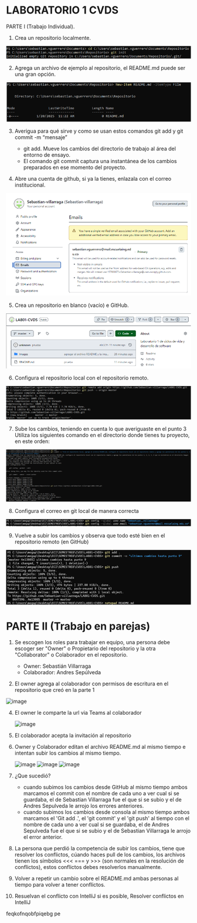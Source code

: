 # LABORATORIO 1 CVDS

PARTE I (Trabajo Individual).

1. Crea un repositorio localmente.

![Imagen punto 1](Images/1.png)

2. Agrega un archivo de ejemplo al repositorio, el README.md puede ser una gran opción.

![Imagen punto 2](Images/2.png)

3. Averigua para qué sirve y como se usan estos comandos git add y git commit -m “mensaje”

	- git add. Mueve los cambios del directorio de trabajo al área del entorno de ensayo.
	- El comando git commit captura una instantánea de los cambios preparados en ese momento del proyecto.

4. Abre una cuenta de github, si ya la tienes, enlazala con el correo institucional.

![Imagen punto 4](Images/4.png)

5. Crea un repositorio en blanco (vacío) e GitHub.

![Imagen punto 5](Images/5.png)

6. Configura el repositorio local con el repositorio remoto.

![Imagen punto 6](Images/6.png)

7. Sube los cambios, teniendo en cuenta lo que averiguaste en el punto 3 Utiliza los siguientes comando en el directorio donde tienes tu proyecto, en este orden:

![Imagen punto 7](Images/7.png)

8. Configura el correo en git local de manera correcta 

![Imagen punto 8](Images/8.png)

9. Vuelve a subir los cambios y observa que todo esté bien en el repositorio remoto (en GitHub)

![Imagen punto 9](Images/9.png)


# PARTE II (Trabajo en parejas)


1. Se escogen los roles para trabajar en equipo, una persona debe escoger ser "Owner" o Propietario del repositorio y la otra "Collaborator" o Colaborador en el repositorio.

	- Owner: Sebastián Villarraga
	- Colaborador: Andres Sepúlveda

2. El owner agrega al colaborador con permisos de escritura en el repositorio que creó en la parte 1
   
![image](https://github.com/user-attachments/assets/a8107871-6035-4709-b13e-962c14975a7c)


4. El owner le comparte la url via Teams al colaborador

   ![image](https://github.com/user-attachments/assets/96bb9c76-5956-4b76-824e-dfe326dd281b)

6. El colaborador acepta la invitación al repositorio

7. Owner y Colaborador editan el archivo README.md al mismo tiempo e intentan subir los cambios al mismo tiempo.
   
   ![image](https://github.com/user-attachments/assets/2a0fc603-79a8-4b2c-b466-3532ddc72f82)
   ![image](https://github.com/user-attachments/assets/f3b55405-240d-4eee-8cb0-5c07582e054b)
   ![image](https://github.com/user-attachments/assets/8ba8b396-1401-4be0-a2d4-74f093927ea9)



9. ¿Que sucedió?

    - cuando subimos los cambios desde GitHub al mismo tiempo ambos marcamos el commit con el nombre de cada uno a ver cual si se 
      guardaba, el de Sebastian Villarraga fue el que si se subio y el de Andres Sepulveda le arrojo los errores anteriores.
    - cuando subimos los cambios desde consola al mismo tiempo ambos marcamos el 'Git add .', el 'git commit' y el 'git push' al tiempo 
      con el nombre de cada uno a ver cual si se guardaba, el de Andres Sepulveda fue el que si se subio y el de Sebastian Villarraga le 
      arrojo el error anterior.
11. La persona que perdió la competencia de subir los cambios, tiene que resolver los conflictos, cúando haces pull de los cambios, los archivos tienen los símbolos <<< === y >>> (son normales en la resolución de conflictos), estos conflictos debes resolverlos manualmente.

12. Volver a repetir un cambio sobre el README.md ambas personas al tiempo para volver a tener conflictos.

13. Resuelvan el conflicto con IntelliJ si es posible, Resolver conflictos en IntelliJ



feqkofnqobfpiqebg pe



